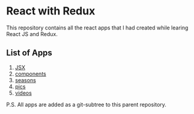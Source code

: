 # React with Redux

This repository contains all the react apps that I had created while learing React JS and Redux.

## List of Apps

1. [JSX](jsx/)
2. [components](components/)
3. [seasons](seasons/)
4. [pics](pics/)
5. [videos](videos/)

P.S. All apps are added as a git-subtree to this parent repository.

